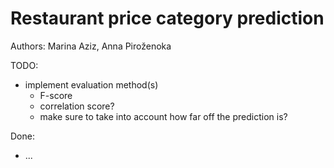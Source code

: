 # Restaurant price category prediction
Authors: Marina Aziz, Anna Piroženoka 

TODO:
- implement evaluation method(s)
  - F-score
  - correlation score?
  - make sure to take into account how far off the prediction is?

Done:
- ...
